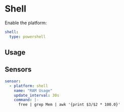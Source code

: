 # Shell

Enable the platform:

```yaml
shell: 
  type: powershell
```

## Usage

## Sensors

```yaml
sensor:
  - platform: shell
    name: "RAM Usage"
    update_interval: 30s
    command: |-
      free | grep Mem | awk '{print $3/$2 * 100.0}'
```